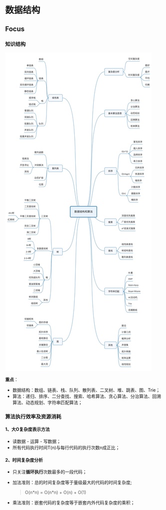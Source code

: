 # 数据结构
## Focus

### 知识结构
![图谱](./image/data_structrue.jpg)

**重点**：
* 数据结构：数组、链表、栈、队列、散列表、二叉树、堆、跳表、图、Trie；
* 算法：递归、排序、二分查找、搜索、哈希算法、贪心算法、分治算法、回溯算法、动态规划、字符串匹配算法；

### 算法执行效率及资源消耗
#### 1、大O复杂度表示方法

* 读数据 - 运算 - 写数据；
* 所有代码执行时间T(n)与每行代码的执行次数n成正比；

#### 2、时间复杂度分析
* 只关注**循环执行**次数最多的一段代码；

* 加法准则：总的时间复杂度等于量级最大的代码的时间复杂度;
  > O(n\*n) = O(n\*n) + O(n) + O(1)

* 乘法准则：嵌套代码的复杂度等于嵌套内外代码复杂度的乘积；

